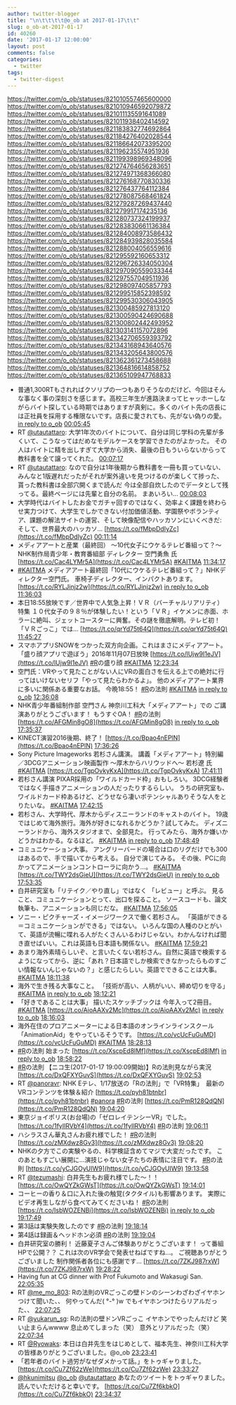 ```yaml
---
author: twitter-blogger
title: "\n\t\t\t\t@o_ob at 2017-01-17\t\t"
slug: o_ob-at-2017-01-17
id: 40260
date: '2017-01-17 12:00:00'
layout: post
comments: false
categories:
  - twitter
tags:
  - twitter-digest
---
```


https://twitter.com/o_ob/statuses/821010557465600000 https://twitter.com/o_ob/statuses/821010946592079872 https://twitter.com/o_ob/statuses/821011135591641089 https://twitter.com/o_ob/statuses/821011938402414592 https://twitter.com/o_ob/statuses/821183832774692864 https://twitter.com/o_ob/statuses/821184276402028544 https://twitter.com/o_ob/statuses/821186642073395200 https://twitter.com/o_ob/statuses/821196235574951936 https://twitter.com/o_ob/statuses/821199398969348096 https://twitter.com/o_ob/statuses/821274764656283651 https://twitter.com/o_ob/statuses/821274971368366080 https://twitter.com/o_ob/statuses/821276168770830336 https://twitter.com/o_ob/statuses/821276437764112384 https://twitter.com/o_ob/statuses/821278087568461824 https://twitter.com/o_ob/statuses/821279287269437440 https://twitter.com/o_ob/statuses/821279917174235136 https://twitter.com/o_ob/statuses/821280737324199937 https://twitter.com/o_ob/statuses/821283830661136384 https://twitter.com/o_ob/statuses/821284008973586432 https://twitter.com/o_ob/statuses/821284939828035584 https://twitter.com/o_ob/statuses/821288004056559616 https://twitter.com/o_ob/statuses/821295592160653312 https://twitter.com/o_ob/statuses/821296726334050304 https://twitter.com/o_ob/statuses/821297090559033344 https://twitter.com/o_ob/statuses/821297557049511936 https://twitter.com/o_ob/statuses/821298097405857793 https://twitter.com/o_ob/statuses/821299515852398592 https://twitter.com/o_ob/statuses/821299530306043905 https://twitter.com/o_ob/statuses/821300485927813120 https://twitter.com/o_ob/statuses/821300590424690688 https://twitter.com/o_ob/statuses/821300802442493952 https://twitter.com/o_ob/statuses/821303141157072896 https://twitter.com/o_ob/statuses/821342706559393792 https://twitter.com/o_ob/statuses/821343168943640576 https://twitter.com/o_ob/statuses/821343205643800576 https://twitter.com/o_ob/statuses/821362361273458688 https://twitter.com/o_ob/statuses/821364816614858752 https://twitter.com/o_ob/statuses/821365109947768833  

*   普通1,300RTもされればクソリプの一つもありそうなのだけど、今回はそんな事なく事の深刻さを感じます。高校三年生が進路決まってヒャッホーしながらバイト探している時期ではありますが真剣に。多くのバイト先の店長には正社員を採用する権限ないです。店長に愛されても、先がない偽りの愛。 [in reply to o_ob](https://twitter.com/o_ob/statuses/820752595857719298) [00:05:45](https://twitter.com/o_ob/statuses/821010557465600000)
*   RT [@utautattaro](https://twitter.com/utautattaro): 大学1年次のバイトについて、自分は同じ学科の先輩が多くいて、こうなってはだめなモデルケースを学習できたのがよかった。 その人はバイトに精を出しすぎて大学から消失、最後の日もういらないからって教科書を全て譲ってくれた。 [00:07:17](https://twitter.com/o_ob/statuses/821010946592079872)
*   RT [@utautattaro](https://twitter.com/utautattaro): なので自分は1年後期から教科書を一冊も買っていない、みんなと1版遅れだったがそれが案外違いを見つけるのが楽しくて捗った、貰った教科書は全部穴開くまで読んだ 今は全部自炊したのでデータとして残ってる。最終ページには先輩と自分の名前。 まあいろい… [00:08:03](https://twitter.com/o_ob/statuses/821011135591641089)
*   大学時代はバイトしたお金でガチャ回すのではなく、効率よく課題を終わらせ実力つけて、大学生でしかできない付加価値活動、学園祭やボランティア、課題の解法サイトの運営、そして映像配信やハッカソンにいくべきだ: そして、世界最大のハッカソ… [https://t.co/fMbpDdIyZc](https://t.co/fMbpDdIyZc) [00:11:14](https://twitter.com/o_ob/statuses/821011938402414592)
*   メディアアートと産業（最終回） ～10代女子にウケるテレビ番組って？～ NHK制作局青少年・教育番組部 ディレクター 空門勇魚 氏 [https://t.co/Cac4LYMr5A](https://t.co/Cac4LYMr5A) [#KAITMA](https://twitter.com/search?q=%23KAITMA&src=hash) [11:34:17](https://twitter.com/o_ob/statuses/821183832774692864)
*   [#KAITMA](https://twitter.com/search?q=%23KAITMA&src=hash) メディアアート最終回「10代にウケるテレビ番組って？」NHKディレクター空門氏。 車椅子ディレクター、インパクトあります。 [https://t.co/RYLJinjz2w](https://t.co/RYLJinjz2w) [in reply to o_ob](https://twitter.com/o_ob/statuses/821183832774692864) [11:36:03](https://twitter.com/o_ob/statuses/821184276402028544)
*   本日18:55放映です／世界中で人気急上昇！ＶＲ（バーチャルリアリティ）特集 １０代女子の９８％が体験したい！という「ＶＲ」イケメンに赤面、ホラーに絶叫、ジェットコースターに興奮。その謎を徹底解明。テレビ初！「ＶＲごっこ」では... [https://t.co/qrYd75t64Q](https://t.co/qrYd75t64Q) [11:45:27](https://twitter.com/o_ob/statuses/821186642073395200)
*   スマホアプリSNOWをつかった双方向企画。これはまさにメディアアート。 「盛り顔アプリで遊ぼう」2016年11月07日放映 [https://t.co/lUjw9I1eJV](https://t.co/lUjw9I1eJV) [#R](https://twitter.com/search?q=%23R&src=hash)の盛り顔 [#KAITMA](https://twitter.com/search?q=%23KAITMA&src=hash) [12:23:34](https://twitter.com/o_ob/statuses/821196235574951936)
*   空門氏：VRやって見たことがない人にVRの面白さを伝える上での絶対に行ってはいけないセリフ「やって見たらわかるよ」。 他のメディアアート業界に多いに関係ある重要なお話。 今晩18:55！ [#R](https://twitter.com/search?q=%23R&src=hash)の法則 [#KAITMA](https://twitter.com/search?q=%23KAITMA&src=hash) [in reply to o_ob](https://twitter.com/o_ob/statuses/819809999689916416) [12:36:08](https://twitter.com/o_ob/statuses/821199398969348096)
*   NHK青少年番組制作部 空門さん 神奈川工科大「メディアアート」での ご講演ありがとうございます！ もうすぐOA！ [#R](https://twitter.com/search?q=%23R&src=hash)の法則 [https://t.co/AFGMin8gO8](https://t.co/AFGMin8gO8) [in reply to o_ob](https://twitter.com/o_ob/statuses/821199398969348096) [17:35:37](https://twitter.com/o_ob/statuses/821274764656283651)
*   KINECT演習2016後期、終了！ [https://t.co/Bpao4nEPlN](https://t.co/Bpao4nEPlN) [17:36:26](https://twitter.com/o_ob/statuses/821274971368366080)
*   Sony Picture Imageworks 若杉さん講演。 講義「メディアアート」特別編／3DCGアニメーション映画製作 〜厚木からハリウッドへ〜 若杉遼 氏 [#KAITMA](https://twitter.com/search?q=%23KAITMA&src=hash) [https://t.co/TgpOvkyKxA](https://t.co/TgpOvkyKxA) [17:41:11](https://twitter.com/o_ob/statuses/821276168770830336)
*   若杉さん講演 PIXAR採用の「ワイルドカード枠」おもしろい。 3DCG経験者ではなく手描きアニメーションの人だったりするらしい。 うちの研究室も、ワイルドカード枠あるけど、どうせなら凄いポテンシャルありそうな人をとりたいな。 [#KAITMA](https://twitter.com/search?q=%23KAITMA&src=hash) [17:42:15](https://twitter.com/o_ob/statuses/821276437764112384)
*   若杉さん、大学時代、厚木からディスニーランドのキャストのバイト。 19歳ではじめて海外旅行。海外が好きになれるかどうか？試してみた。 ディズニーランドから、海外スタジオまで、全部見た。 行ってみたら、海外か嫌いかどうかはわかる。なるほど。 [#KAITMA](https://twitter.com/search?q=%23KAITMA&src=hash) [in reply to o_ob](https://twitter.com/o_ob/statuses/821276437764112384) [17:48:49](https://twitter.com/o_ob/statuses/821278087568461824)
*   コミュニケーション大事。 アングリーバードの場合は口のリグだけでも300はあるので、手で描いてから考える。 自分で演じてみる。 その後、PCに向かってアニメーションコントローラに向かう…。 [#KAITMA](https://twitter.com/search?q=%23KAITMA&src=hash) [https://t.co/TWY2dsGieU](https://t.co/TWY2dsGieU) [in reply to o_ob](https://twitter.com/o_ob/statuses/821276168770830336) [17:53:35](https://twitter.com/o_ob/statuses/821279287269437440)
*   白井研究室も「リテイク／やり直し」ではなく 「レビュー」と呼ぶ。 見ること、コミュニケーションとって、出口を探ること。 ソースコードも、論文執筆も、アニメーションも同じだな。 [#KAITMA](https://twitter.com/search?q=%23KAITMA&src=hash) [17:56:05](https://twitter.com/o_ob/statuses/821279917174235136)
*   ソニー・ピクチャーズ・イメージワークスで働く若杉さん。 「英語ができる＝コミュニケーションができる」ではない。 いろんな国の人種のひとがいて、英語が流暢に喋れる人がたくさんいるわけじゃない。わかんなければ聞き直せばいい。これは英語も日本語も関係ない。 [#KAITMA](https://twitter.com/search?q=%23KAITMA&src=hash) [17:59:21](https://twitter.com/o_ob/statuses/821280737324199937)
*   あまり海外素晴らしいぞ、と言いたくない若杉さん。自然に英語で検索するようになってから、逆に「あれ？日本語でしか検索できなかったらものすごい情報ないんじゃないの？」と感じたらしい。英語でできることは大事。 [#KAITMA](https://twitter.com/search?q=%23KAITMA&src=hash) [18:11:38](https://twitter.com/o_ob/statuses/821283830661136384)
*   海外で生き残る大事なこと。 「技術が高い、人柄がいい、締め切りを守る」 [#KAITMA](https://twitter.com/search?q=%23KAITMA&src=hash) [in reply to o_ob](https://twitter.com/o_ob/statuses/821283830661136384) [18:12:21](https://twitter.com/o_ob/statuses/821284008973586432)
*   「好きであることは大事」 描いたスケッチブックは 今年入って2冊目。 [#KAITMA](https://twitter.com/search?q=%23KAITMA&src=hash) [https://t.co/AioAAXv2Mc](https://t.co/AioAAXv2Mc) [in reply to o_ob](https://twitter.com/o_ob/statuses/821276168770830336) [18:16:03](https://twitter.com/o_ob/statuses/821284939828035584)
*   海外在住のプロアニメーターによる日本語のオンラインラインスクール「AnimationAid」をやっているそうです。 [https://t.co/vcUcFuGuMD](https://t.co/vcUcFuGuMD) [#KAITMA](https://twitter.com/search?q=%23KAITMA&src=hash) [18:28:13](https://twitter.com/o_ob/statuses/821288004056559616)
*   [#R](https://twitter.com/search?q=%23R&src=hash)の法則 始まった [https://t.co/XscpEd8lMf](https://t.co/XscpEd8lMf) [in reply to o_ob](https://twitter.com/o_ob/statuses/819809999689916416) [18:58:22](https://twitter.com/o_ob/statuses/821295592160653312)
*   [#R](https://twitter.com/search?q=%23R&src=hash)の法則 【ニコ生(2017-01-17 19:00:09開始)】Rの法則見ながら実況 [https://t.co/DxQFXYGuvS](https://t.co/DxQFXYGuvS) [19:02:53](https://twitter.com/o_ob/statuses/821296726334050304)
*   RT [@panoravr](https://twitter.com/panoravr): NHK Eテレ、1/17放送の「Rの法則」で「VR特集」　最新のVRコンテンツを体験＆紹介 [https://t.co/pyh81btnbr](https://t.co/pyh81btnbr) [#panora](https://twitter.com/search?q=%23panora&src=hash) [#R](https://twitter.com/search?q=%23R&src=hash)の法則 [https://t.co/PmR128QdQN](https://t.co/PmR128QdQN) [19:04:20](https://twitter.com/o_ob/statuses/821297090559033344)
*   東京ジョイポリス(お台場)の「ゼロレイテンシーVR」でした。 [https://t.co/1fyIlRVbY4](https://t.co/1fyIlRVbY4) [#R](https://twitter.com/search?q=%23R&src=hash)の法則 [19:06:11](https://twitter.com/o_ob/statuses/821297557049511936)
*   ハシラスさん華丸さんお疲れ様でした！ [#R](https://twitter.com/search?q=%23R&src=hash)の法則 [https://t.co/zMXdwz8Gv3](https://t.co/zMXdwz8Gv3) [19:08:20](https://twitter.com/o_ob/statuses/821298097405857793)
*   NHKの夕方でこの実験やるの、科学検証含めてマジで大変だったです。 このあともすごい展開に...演技じゃない女子たちの表情に注目です。 [#R](https://twitter.com/search?q=%23R&src=hash)の法則 [https://t.co/yCJGOyUIW9](https://t.co/yCJGOyUIW9) [19:13:58](https://twitter.com/o_ob/statuses/821299515852398592)
*   RT [@tezumashi](https://twitter.com/tezumashi): 白井先生もお疲れ様でした～！！ [https://t.co/OwQYZkGWsT](https://t.co/OwQYZkGWsT) [19:14:01](https://twitter.com/o_ob/statuses/821299530306043905)
*   コーヒーの香り＆口に入れた後の触覚(タクタイル)も影響あります。 実際にビデオ再生しながら食べてみてくださいね！ [#R](https://twitter.com/search?q=%23R&src=hash)の法則 [https://t.co/IsbWOZENBi](https://t.co/IsbWOZENBi) [in reply to o_ob](https://twitter.com/o_ob/statuses/821299515852398592) [19:17:49](https://twitter.com/o_ob/statuses/821300485927813120)
*   第3話は実験失敗したのです [#R](https://twitter.com/search?q=%23R&src=hash)の法則 [19:18:14](https://twitter.com/o_ob/statuses/821300590424690688)
*   第4話は録画＆ヘッドホン必須 [#R](https://twitter.com/search?q=%23R&src=hash)の法則 [19:19:04](https://twitter.com/o_ob/statuses/821300802442493952)
*   白井研究室の勝利！ 近藤夏子さんご体験ありがとうございます！ って番組HPで公開？？ これは次のVR学会で発表せねばですね...。 ご視聴ありがとうございました 制作関係者各位にも感謝です… [https://t.co/7ZKJ987rxW](https://t.co/7ZKJ987rxW) [19:28:22](https://twitter.com/o_ob/statuses/821303141157072896)
*   Having fun at CG dinner with Prof Fukumoto and Wakasugi San. [22:05:35](https://twitter.com/o_ob/statuses/821342706559393792)
*   RT [@me_mo_803](https://twitter.com/me_mo_803): Rの法則のVRごっこの壁ドンのシーンわざわざイヤホンつけて聞いた、、 何やってんだ( °-° )w でもイヤホンつけたらリアルだった、、 [22:07:25](https://twitter.com/o_ob/statuses/821343168943640576)
*   RT [@yukarun_sg](https://twitter.com/yukarun_sg): Rの法則の壁ドンVRごっこ イヤホンでやったんだけど 笑い止まらんwwww 息止めてしまった（笑） 意外とリアルだった（笑） [22:07:34](https://twitter.com/o_ob/statuses/821343205643800576)
*   RT [@Ryowaks](https://twitter.com/Ryowaks): 本日は白井先生をはじめとして、福本先生、神奈川工科大学の皆様ありがとうございました。@o_ob [23:23:41](https://twitter.com/o_ob/statuses/821362361273458688)
*   「若年者のバイト過労がなぜダメかって話。」をトゥギャりました。 [https://t.co/Cu7Zf62zWe](https://t.co/Cu7Zf62zWe) [23:33:27](https://twitter.com/o_ob/statuses/821364816614858752)
*   [@hkunimitsu](https://twitter.com/hkunimitsu) [@o_ob](https://twitter.com/o_ob) [@utautattaro](https://twitter.com/utautattaro) あなたのツイートをトゥギャりました。読んでいただけると幸いです。 [https://t.co/Cu7Zf6kbkO](https://t.co/Cu7Zf6kbkO) [23:34:37](https://twitter.com/o_ob/statuses/821365109947768833)